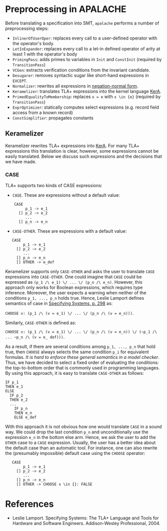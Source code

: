 # Preprocessing in APALACHE

Before translating a specification into SMT, `apalache` performs a number of
preprocessing steps:
 
 * `InlinerOfUserOper`: replaces every call to a user-defined operator with the operator's body.
 * `LetInExpander`: replaces every call to a let-in defined operator of arity at least 1 with the operator's body
 * `PrimingPass`: adds primes to variables in `Init` and `ConstInit` (required by `TransitionPass`)
 * `VCGen`: extracts verification conditions from the invariant candidate.
 * `Desugarer`: removes syntactic sugar like short-hand expressions in `EXCEPT`.
 * `Normalizer`: rewrites all expressions in [negation-normal form](https://en.wikipedia.org/wiki/Negation_normal_form).
 * `Keramelizer`: translates TLA+ expressions into the kernel language [KerA](./kera.md).
 * `PrimedEqualityToMembership`: replaces `x = e` with `x \in {e}` (required by `TransitionPass`)
 * `ExprOptimizer`: statically computes select expressions (e.g. record field access from a known record)
 * `ConstSimplifier`: propagates constants
 
 ## Keramelizer
 
 Keramelizer rewrites TLA+ expressions into [KerA](./kera.md). For many TLA+ expressions
 this translation is clear, however, some expressions cannot be easily translated. Below
 we discuss such expressions and the decisions that we have made.
 
 ### CASE <a name="kera-case"></a>
 
 TLA+ supports two kinds of CASE expressions:
 
   * `CASE`. These are expressions without a default value:
   
```tla
    CASE
         p_1 -> e_1
      [] p_2 -> e_2
         ...
      [] p_n -> e_n
```   
   
   * `CASE-OTHER`. These are expressions with a default value:

```tla
   CASE
        p_1 -> e_1
     [] p_2 -> e_2
        ...
     [] p_n -> e_n
     [] OTHER -> e_def
```   

Keramelizer supports only `CASE-OTHER` and asks the user to translate `CASE` expressions
into `CASE-OTHER`. One could imagine that `CASE` could be expressed as
```(p_1 /\ e_1) \/ ... \/ (p_n /\ e_n)```. However, this approach only works for Boolean
expressions, which requires type inference. Moreover, the user expects a warning when
neither of the conditions `p_1, ..., p_n` holds true.
Hence, Leslie Lamport defines semantics of case in [Specifying Systems, p. 298](#spec2004) as:

```CHOOSE v: (p_1 /\ (v = e_1) \/ ... \/ (p_n /\ (v = e_n)))```.

Similarly, `CASE-OTHER` is defined  as:
 
 ```CHOOSE v: (p_1 /\ (v = e_1) \/ ... \/ (p_n /\ (v = e_n)) \/ (~p_1 /\ ... ~p_n /\ (v = e_ def)))```.
 
As a result, if there are several conditions among `p_1, ..., p_n` that hold true,
then `CHOOSE` always selects the same condition ```p_i``` for equivalent formulas.
_It is hard to enforce these general semantics in a model checker_. Thus, we have decided to select
a fixed order of evaluating the conditions: the top-to-bottom order that is commonly used in
programming languages. By using this approach, it is easy to translate `CASE-OTHER` as follows:

```tla
IF p_1
THEN e_1
ELSE
  IF p_2
  THEN e_2
  ...
    IF p_n
    THEN e_n
    ELSE e_def
```

With this approach it is not obvious how one would translate `CASE` in a sound way.
We could drop the last condition `p_n` and unconditionally use the expression `e_n` in the bottom
else arm. Hence, we ask the user to add the `OTHER` case to a `CASE` expression. Usually,
the user has a better idea about the default case than an automatic tool. For instance,
one can also rewrite the (presumably impossible) default case using the `CHOOSE` operator:

```tla
   CASE
        p_1 -> e_1
     [] p_2 -> e_2
        ...
     [] p_n -> e_n
     [] OTHER -> CHOOSE x \in {}: FALSE
```   


  

# References

 * Leslie Lamport. Specifying Systems: The TLA+ Language and Tools for Hardware and Software Engineers.
Addison-Wesley Professional, 2004. <a name="spec2004"></a>
